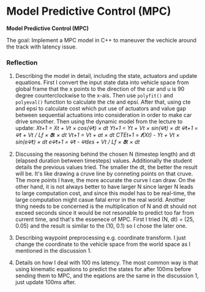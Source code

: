 #  **Model Predictive Control (MPC)**

**Model Predictive Control (MPC)**

The goal: Implement a MPC model in C++ to maneuver the vechicle around the track with latency issue.

### Reflection
1. Describing the model in detail, including the state, actuators and update equations.
First I convert the input state data into vehicle space from global frame that the x points to the direction of the car and u is 90 degree counterclockwise to the x-ais. Then use `polyfit()` and `polyeval()` function to calculate the cte and epsi. After that, using cte and epsi to calculate cost which put use of actuators and value gap between sequential actuations into consideration in order to make car drive smoother. Then using the dynamic model from the lecture to update:
_Xt+1 = Xt + Vt × cos(𝛹t) × dt_
_Yt+1 = Yt + Vt × sin(𝛹t) × dt_
_𝛹t+1 = 𝛹t + Vt / Lf × 𝛅t × dt_
_Vt+1 = Vt + at × dt_
_CTEt+1 = 𝒇(Xt) - Yt + Vt × sin(e𝛹t) × dt_
_e𝛹t+1 = 𝛹t - 𝛹des + Vt / Lf × 𝛅t × dt_

2.  Discussing the reasoning behind the chosen N (timestep length) and dt (elapsed duration between timesteps) values.
     Additionally the student details the previous values tried.
The smaller the dt, the better the result will be. It's like drawing a cruve line by conneting points on that cruve. The more points I have, the more accurate the curve I can draw. On the other hand, it is not always better to have larger N since larger N leads to large computation cost, and since this model has to be real-time, the large computation might casue fatal error in the real world. Another thing needs to be concerned is the multiplication of N and dt should not exceed seconds since it would be not resonable to predict too far from current time, and that's the essenece of MPC.
First I tried (N, dt) = (25, 0.05) and the result is similar to the (10, 0.1) so I chose the later one. 

3. Describing waypoint preprocessing e.g. coordinate transform.
I just change the coordinate to the vehicle space from the world space as I mentioned in the discussion 1.

4. Details on how I deal with 100 ms latency.
The most common way is that using kinematic equations to predict the states for after 100ms before sending them to MPC, and the eqations are the same in the discussion 1, just update 100ms after.
